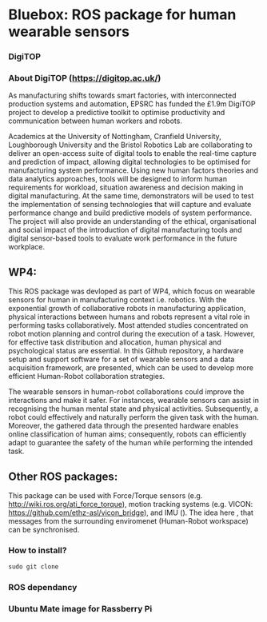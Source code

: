 # Bluebox: ROS package for human wearable sensors  


### DigiTOP
### About DigiTOP (https://digitop.ac.uk/)
As manufacturing shifts towards smart factories, with interconnected production systems and automation, EPSRC has funded the £1.9m DigiTOP project to develop a predictive toolkit to optimise productivity and communication between human workers and robots.

Academics at the University of Nottingham, Cranfield University, Loughborough University and the Bristol Robotics Lab are collaborating to deliver an open-access suite of digital tools to enable the real-time capture and prediction of impact, allowing digital technologies to be optimised for manufacturing system performance. Using new human factors theories and data analytics approaches, tools will be designed to inform human requirements for workload, situation awareness and decision making in digital manufacturing. At the same time, demonstrators will be used to test the implementation of sensing technologies that will capture and evaluate performance change and build predictive models of system performance. The project will also provide an understanding of the ethical, organisational and social impact of the introduction of digital manufacturing tools and digital sensor-based tools to evaluate work performance in the future workplace.

## WP4: 

This ROS package was devloped as part of WP4, which focus on wearable sensors for human in manufacturing context i.e. robotics. With the exponential growth of collaborative robots in manufacturing application, physical interactions between humans and robots represent a vital role in performing tasks collaboratively. Most attended studies concentrated on robot motion planning and control during the execution of a task. However, for effective task distribution and allocation, human physical and psychological status are essential. In this Github repository, a hardware setup and support software for a set of wearable sensors and a data acquisition framework, are presented, which can be used to develop more efficient Human-Robot collaboration strategies. 

The wearable sensors in human-robot collaborations could improve the interactions and make it safer. For instances, wearable sensors can assist in recognising the human mental state and physical activities. Subsequently, a robot could effectively and naturally perform the given task with the human. Moreover, the gathered data through the presented hardware enables online classification of human aims; consequently, robots can efficiently adapt to guarantee the safety of the human while performing the intended task. 

## Other ROS packages:
This package can be used with Force/Torque sensors (e.g. http://wiki.ros.org/ati_force_torque), motion tracking systems (e.g. VICON: https://github.com/ethz-asl/vicon_bridge), and IMU (). The idea here , that messages from the surrounding enviromenet (Human-Robot workspace) can be synchronised.  


### How to install?
```python
sudo git clone 
```


### ROS dependancy

### Ubuntu Mate image for Rassberry Pi

